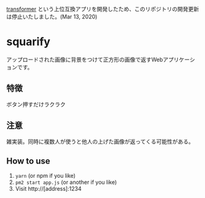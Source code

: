 [transformer](https://github.com/hideo54/transformer) という上位互換アプリを開発したため、このリポジトリの開発更新は停止いたしました。(Mar 13, 2020)

# squarify

アップロードされた画像に背景をつけて正方形の画像で返すWebアプリケーションです。

## 特徴

ボタン押すだけラクラク

## 注意

雑実装。同時に複数人が使うと他人の上げた画像が返ってくる可能性がある。

## How to use

1. `yarn` (or npm if you like)
1. `pm2 start app.js` (or another if you like)
1. Visit http://[address]:1234
